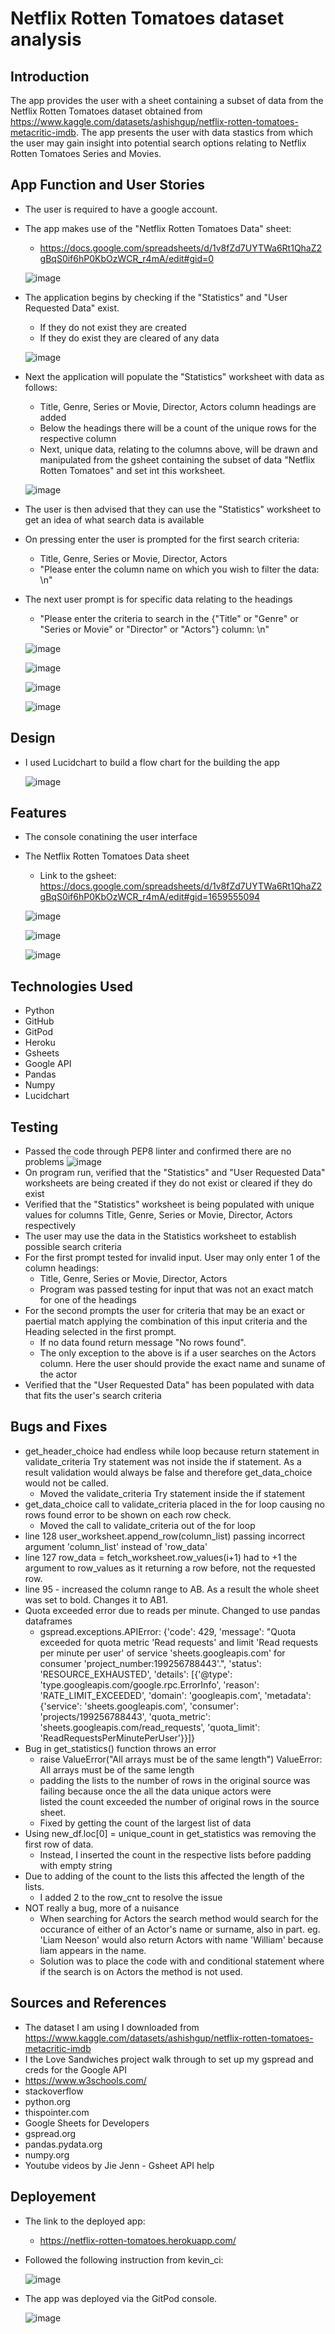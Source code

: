 # Netflix Rotten Tomatoes dataset analysis


## Introduction 

The app provides the user with a sheet containing a subset of data from the Netflix Rotten Tomatoes dataset obtained from https://www.kaggle.com/datasets/ashishgup/netflix-rotten-tomatoes-metacritic-imdb. The app presents the user with data stastics from which the user may gain insight into potential search options relating to Netflix Rotten Tomatoes Series and Movies.


## App Function and User Stories

* The user is required to have a google account.
* The app makes use of the "Netflix Rotten Tomatoes Data" sheet:
  * https://docs.google.com/spreadsheets/d/1v8fZd7UYTWa6Rt1QhaZ2gBqS0if6hP0KbOzWCR_r4mA/edit#gid=0

  ![image](https://user-images.githubusercontent.com/22208203/163705176-fecf6b4c-3eb6-4de8-a5bf-55ff9cd3d350.png)

* The application begins by checking if the "Statistics" and "User Requested Data" exist.
  * If they do not exist they are created
  * If they do exist they are cleared of any data

  ![image](https://user-images.githubusercontent.com/22208203/163705112-2c6c40a3-bb5c-48b6-ad90-b2f9c4ce2e4b.png)

* Next the application will populate the "Statistics" worksheet with data as follows:
  * Title, Genre, Series or Movie, Director, Actors column headings are added
  * Below the headings there will be a count of the unique rows for the respective column
  * Next, unique data, relating to the columns above, will be drawn and manipulated from the gsheet containing the subset of data 
    "Netflix Rotten Tomatoes" and set int this worksheet.
  
  ![image](https://user-images.githubusercontent.com/22208203/163705202-14815efd-b0bc-4ac0-84b8-cc0744f2fbd9.png)
    
* The user is then advised that they can use the "Statistics" worksheet to get an idea of what search data is available
* On pressing enter the user is prompted for the first search criteria:
  * Title, Genre, Series or Movie, Director, Actors
  * "Please enter the column name on which you wish to filter the data: \n"
* The next user prompt is for specific data relating to the headings
  * "Please enter the criteria to search in the {"Title" or "Genre" or "Series or Movie" or "Director" or "Actors"} column: \n"

  ![image](https://user-images.githubusercontent.com/22208203/163705296-cfbd29fd-13fb-48de-a09c-597b6bc6c98f.png)

  ![image](https://user-images.githubusercontent.com/22208203/163705537-13a4b674-8a47-410a-bd70-a61f87afdacb.png)

  ![image](https://user-images.githubusercontent.com/22208203/163705431-6f9d5c36-2a64-40ff-a8ae-29f75b56ff0f.png)

  ![image](https://user-images.githubusercontent.com/22208203/163705455-cdbe303f-b4fb-492a-a370-cc946e095836.png)


## Design

* I used Lucidchart to build a flow chart for the building the app

  ![image](https://user-images.githubusercontent.com/22208203/163698554-4ce56481-cf32-4e3a-8eaf-b5bb41b137e2.png)


## Features

* The console conatining the user interface
  

* The Netflix Rotten Tomatoes Data sheet
  
  * Link to the gsheet: https://docs.google.com/spreadsheets/d/1v8fZd7UYTWa6Rt1QhaZ2gBqS0if6hP0KbOzWCR_r4mA/edit#gid=1659555094


  ![image](https://user-images.githubusercontent.com/22208203/163698696-f9d20842-dd45-4ea3-b9d3-7066fa9e8a0b.png)

  ![image](https://user-images.githubusercontent.com/22208203/163698647-ed5e4f85-bfda-4de4-88b3-24111c5cf378.png)

  ![image](https://user-images.githubusercontent.com/22208203/163698840-860107d0-87ac-425a-84f0-7c3622726a15.png)


## Technologies Used

* Python
* GitHub
* GitPod
* Heroku
* Gsheets
* Google API
* Pandas
* Numpy
* Lucidchart


## Testing

* Passed the code through PEP8 linter and confirmed there are no problems
  ![image](https://user-images.githubusercontent.com/22208203/163696567-4139f709-c744-4541-bd8a-1d1f7b60523c.png)
* On program run, verified that the "Statistics" and "User Requested Data" worksheets are being created if they
  do not exist or cleared if they do exist
* Verified that the "Statistics" worksheet is being populated with unique values for columns Title, Genre,
  Series or Movie, Director, Actors respectively
* The user may use the data in the Statistics worksheet to establish possible search criteria
* For the first prompt tested for invalid input. User may only enter 1 of the column headings:
  * Title, Genre, Series or Movie, Director, Actors
  * Program was passed testing for input that was not an exact match for one of the headings
* For the second prompts the user for criteria that may be an exact or paertial match applying the combination of
  this input criteria and the Heading selected in the first prompt.
  * If no data found return message "No rows found".
  * The only exception to the above is if a user searches on the Actors column. Here the user should provide the
    exact name and suname of the actor
* Verified that the "User Requested Data" has been populated with data that fits the user's search criteria


## Bugs and Fixes

* get_header_choice had endless while loop because return statement in validate_criteria Try statement was not inside the if statement. As a result validation would always be false and therefore get_data_choice would not be called.
  * Moved the validate_criteria Try statement inside the if statement
* get_data_choice call to validate_criteria placed in the for loop causing no rows found error to be shown on each row check. 
  * Moved the call to validate_criteria out of the for loop
* line 128 user_worksheet.append_row(column_list) passing incorrect argument 'column_list' instead of 'row_data'
* line 127 row_data = fetch_worksheet.row_values(i+1) had to +1 the argument to row_values as it returning a row before, not the requested row.
* line 95 - increased the column range to AB. As a result the whole sheet was set to bold. Changes it to AB1.
* Quota exceeded error due to reads per minute. Changed to use pandas dataframes
  * gspread.exceptions.APIError: {'code': 429, 'message': "Quota exceeded for quota metric 'Read requests' and limit 'Read 
    requests per minute per user' of service 'sheets.googleapis.com' for consumer 'project_number:199256788443'.", 'status': 'RESOURCE_EXHAUSTED', 'details': [{'@type': 'type.googleapis.com/google.rpc.ErrorInfo', 'reason': 'RATE_LIMIT_EXCEEDED', 'domain': 'googleapis.com', 'metadata': {'service': 'sheets.googleapis.com', 'consumer': 'projects/199256788443', 'quota_metric': 'sheets.googleapis.com/read_requests', 'quota_limit': 'ReadRequestsPerMinutePerUser'}}]}
* Bug in get_statistics() function throws an error
  * raise ValueError("All arrays must be of the same length")  ValueError: All arrays must be of the same length
  * padding the lists to the number of rows in the original source was failing because once the all the data unique actors were  
    listed the count exceeded the number of original rows in the source sheet.
  * Fixed by getting the count of the largest list of data
* Using new_df.loc[0] = unique_count in get_statistics was removing the first row of data.
  * Instead, I inserted the count in the respective lists before padding with empty string
* Due to adding of the count to the lists this affected the length of the lists.
  * I added 2 to the row_cnt to resolve the issue
* NOT really a bug, more of a nuisance
  * When searching for Actors the search method would search for the occurance of either of an Actor's name or surname, also in 
    part. eg. 'Liam Neeson' would also return Actors with name 'William' because liam appears in the name.
  * Solution was to place the code with and conditional statement where if the search is on Actors the method is not used. 


## Sources and References

* The dataset I am using I downloaded from https://www.kaggle.com/datasets/ashishgup/netflix-rotten-tomatoes-metacritic-imdb
* I the Love Sandwiches project walk through to set up my gspread and creds for the Google API 
* https://www.w3schools.com/
* stackoverflow
* python.org
* thispointer.com
* Google Sheets for Developers
* gspread.org
* pandas.pydata.org
* numpy.org
* Youtube videos by Jie Jenn - Gsheet API help


## Deployement

* The link to the deployed app:

  * https://netflix-rotten-tomatoes.herokuapp.com/
  
* Followed the following instruction from kevin_ci:

  ![image](https://user-images.githubusercontent.com/22208203/163704546-13b9f670-dec8-45eb-9e23-6d68a5247f7e.png)

* The app was deployed via the GitPod console.

  ![image](https://user-images.githubusercontent.com/22208203/163704510-63568164-4e21-4704-9165-2228f8ff91e5.png)
